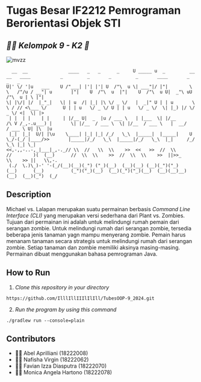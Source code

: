 # Tugas Besar IF2212 Pemrograman Berorientasi Objek STI
## ***🧟‍♂️ Kelompok 9 - K2 🥗***

![mvzz](https://github.com/IlllIllIIIlIlIll/TubesOOP-9_2024/assets/118412196/188835f6-2784-4a76-9639-56fd8d965f02)
```
  __  __               ____   _   _      _     U _____ u  _         __     __   ____           _         _       _         _       ____       _      _   _     
U|' \/ '|u   ___    U /"___| |'| |'| U  /"\  u \| ___"|/ |"|        \ \   /"/u / __"| u       |"|    U  /"\  u  |"|    U  /"\  u U|  _"\ uU  /"\  u | \ |"|    
\| |\/| |/  |_"_|   \| | u  /| |_| |\ \/ _ \/   |  _|" U | | u       \ \ / // <\___ \/      U | | u   \/ _ \/ U | | u   \/ _ \/  \| |_) |/ \/ _ \/ <|  \| |>   
 | |  | |    | |     | |/__ U|  _  |u / ___ \   | |___  \| |/__      /\ V /_,-.u___) |       \| |/__  / ___ \  \| |/__  / ___ \   |  __/   / ___ \ U| |\  |u   
 |_|  |_|  U/| |\u    \____| |_| |_| /_/   \_\  |_____|  |_____|    U  \_/-(_/ |____/>>       |_____|/_/   \_\  |_____|/_/   \_\  |_|     /_/   \_\ |_| \_|    
<<,-,,-..-,_|___|_,-._// \\  //   \\  \\    >>  <<   >>  //  \\       //        )(  (__)      //  \\  \\    >>  //  \\  \\    >>  ||>>_    \\    >> ||   \\,-. 
 (./  \.)\_)-' '-(_/(__)(__)(_") ("_)(__)  (__)(__) (__)(_")("_)     (__)      (__)          (_")("_)(__)  (__)(_")("_)(__)  (__)(__)__)  (__)  (__)(_")  (_/  
```

## Description
Michael vs. Lalapan merupakan suatu permainan berbasis _Command Line Interface (CLI)_ yang merupakan versi sederhana dari Plant vs. Zombies. Tujuan dari permainan ini adalah untuk melindungi rumah pemain dari serangan zombie. Untuk melindungi rumah dari serangan zombie, tersedia beberapa jenis tanaman yagn mampu menyerang zombie. Pemain harus menanam tanaman secara strategis untuk melindungi rumah dari serangan zombie. Setiap tanaman dan zombie memiliki aksinya masing-masing. Permainan dibuat menggunakan bahasa pemrograman Java.  

## How to Run
1. _Clone this repository in your directory_
```
https://github.com/IlllIllIIIlIlIll/TubesOOP-9_2024.git
```
2. _Run the program by using this command_
```
./gradlew run --console=plain
```

## Contributors
- 🧟‍♀ Abel Aprilliani (18222008)
- 🧟‍♀ Nafisha Virgin (18222062)
- 🧟‍♂️ Favian Izza Diasputra (18222070)
- 🧟‍♀ Monica Angela Hartono (18222078)


